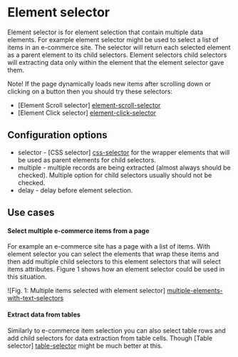 # Element selector

Element selector is for element selection that contain multiple data elements.
For example element selector might be used to select a list of items in an
e-commerce site. The selector will return each selected element as a parent
element to its child selectors. Element selectors child selectors will
extracting data only within the element that the element selector gave them.

Note! If the page dynamically loads new items after scrolling down or clicking
on a button then you should try these selectors:

 * [Element Scroll selector] [element-scroll-selector]
 * [Element Click selector] [element-click-selector]

## Configuration options
 * selector - [CSS selector] [css-selector] for the wrapper elements that will
 be used as parent elements for child selectors.
 * multiple - multiple records are being extracted (almost always should be
 checked). Multiple option for child selectors usually should not be checked.
 * delay - delay before element selection.

## Use cases

#### Select multiple e-commerce items from a page

For example an e-commerce site has a page with a list of items. With element
selector you can select the elements that wrap these items and then add
multiple child selectors to this element selectors that will select items
attributes. Figure 1 shows how an element selector could be used in this
situation.

![Fig. 1: Multiple items selected with element selector] [multiple-elements-with-text-selectors]

#### Extract data from tables

Similarly to e-commerce item selection you can also select table rows and add
child selectors for data extraction from table cells.
Though [Table selector] [table-selector] might be much better at this.

 [css-selector]: ../css-selector.md
 [element-scroll-selector]: element-scroll-selector.md
 [element-click-selector]: element-click-selector.md
 [table-selector]: table-selector.md
 [multiple-elements-with-text-selectors]: ../images/selectors/text/text-selector-multiple-elements-with-text-selectors.png?raw=true